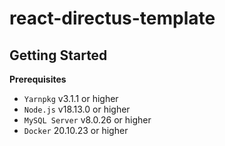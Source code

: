# react-directus-template

## Getting Started

**Prerequisites**

- `Yarnpkg` v3.1.1 or higher
- `Node.js` v18.13.0 or higher
- `MySQL Server` v8.0.26 or higher
- `Docker` 20.10.23 or higher

